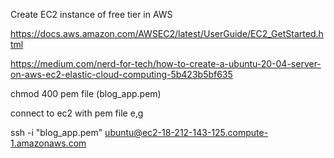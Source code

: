 Create EC2 instance of free tier in AWS

https://docs.aws.amazon.com/AWSEC2/latest/UserGuide/EC2_GetStarted.html

https://medium.com/nerd-for-tech/how-to-create-a-ubuntu-20-04-server-on-aws-ec2-elastic-cloud-computing-5b423b5bf635

chmod 400 pem file (blog_app.pem)

connect to ec2 with pem file e,g

ssh -i "blog_app.pem" ubuntu@ec2-18-212-143-125.compute-1.amazonaws.com

